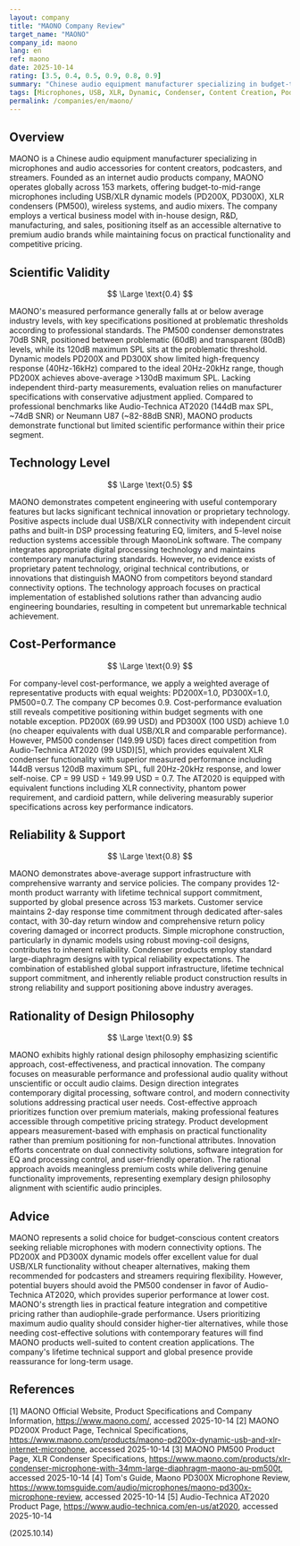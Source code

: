 ```yaml
---
layout: company
title: "MAONO Company Review"
target_name: "MAONO"
company_id: maono
lang: en
ref: maono
date: 2025-10-14
rating: [3.5, 0.4, 0.5, 0.9, 0.8, 0.9]
summary: "Chinese audio equipment manufacturer specializing in budget-to-mid-range microphones and audio accessories for content creators, with rational design philosophy but limited technical innovation."
tags: [Microphones, USB, XLR, Dynamic, Condenser, Content Creation, Podcasting, Streaming]
permalink: /companies/en/maono/
---
```


## Overview

MAONO is a Chinese audio equipment manufacturer specializing in microphones and audio accessories for content creators, podcasters, and streamers. Founded as an internet audio products company, MAONO operates globally across 153 markets, offering budget-to-mid-range microphones including USB/XLR dynamic models (PD200X, PD300X), XLR condensers (PM500), wireless systems, and audio mixers. The company employs a vertical business model with in-house design, R&D, manufacturing, and sales, positioning itself as an accessible alternative to premium audio brands while maintaining focus on practical functionality and competitive pricing.

## Scientific Validity

$$ \Large \text{0.4} $$

MAONO's measured performance generally falls at or below average industry levels, with key specifications positioned at problematic thresholds according to professional standards. The PM500 condenser demonstrates 70dB SNR, positioned between problematic (60dB) and transparent (80dB) levels, while its 120dB maximum SPL sits at the problematic threshold. Dynamic models PD200X and PD300X show limited high-frequency response (40Hz-16kHz) compared to the ideal 20Hz-20kHz range, though PD200X achieves above-average >130dB maximum SPL. Lacking independent third-party measurements, evaluation relies on manufacturer specifications with conservative adjustment applied. Compared to professional benchmarks like Audio-Technica AT2020 (144dB max SPL, ~74dB SNR) or Neumann U87 (~82-88dB SNR), MAONO products demonstrate functional but limited scientific performance within their price segment.

## Technology Level

$$ \Large \text{0.5} $$

MAONO demonstrates competent engineering with useful contemporary features but lacks significant technical innovation or proprietary technology. Positive aspects include dual USB/XLR connectivity with independent circuit paths and built-in DSP processing featuring EQ, limiters, and 5-level noise reduction systems accessible through MaonoLink software. The company integrates appropriate digital processing technology and maintains contemporary manufacturing standards. However, no evidence exists of proprietary patent technology, original technical contributions, or innovations that distinguish MAONO from competitors beyond standard connectivity options. The technology approach focuses on practical implementation of established solutions rather than advancing audio engineering boundaries, resulting in competent but unremarkable technical achievement.

## Cost-Performance

$$ \Large \text{0.9} $$

For company-level cost-performance, we apply a weighted average of representative products with equal weights: PD200X=1.0, PD300X=1.0, PM500=0.7. The company CP becomes 0.9. Cost-performance evaluation still reveals competitive positioning within budget segments with one notable exception. PD200X (69.99 USD) and PD300X (100 USD) achieve 1.0 (no cheaper equivalents with dual USB/XLR and comparable performance). However, PM500 condenser (149.99 USD) faces direct competition from Audio-Technica AT2020 (99 USD)[5], which provides equivalent XLR condenser functionality with superior measured performance including 144dB versus 120dB maximum SPL, full 20Hz-20kHz response, and lower self-noise. CP = 99 USD ÷ 149.99 USD = 0.7. The AT2020 is equipped with equivalent functions including XLR connectivity, phantom power requirement, and cardioid pattern, while delivering measurably superior specifications across key performance indicators.

## Reliability & Support

$$ \Large \text{0.8} $$

MAONO demonstrates above-average support infrastructure with comprehensive warranty and service policies. The company provides 12-month product warranty with lifetime technical support commitment, supported by global presence across 153 markets. Customer service maintains 2-day response time commitment through dedicated after-sales contact, with 30-day return window and comprehensive return policy covering damaged or incorrect products. Simple microphone construction, particularly in dynamic models using robust moving-coil designs, contributes to inherent reliability. Condenser products employ standard large-diaphragm designs with typical reliability expectations. The combination of established global support infrastructure, lifetime technical support commitment, and inherently reliable product construction results in strong reliability and support positioning above industry averages.

## Rationality of Design Philosophy

$$ \Large \text{0.9} $$

MAONO exhibits highly rational design philosophy emphasizing scientific approach, cost-effectiveness, and practical innovation. The company focuses on measurable performance and professional audio quality without unscientific or occult audio claims. Design direction integrates contemporary digital processing, software control, and modern connectivity solutions addressing practical user needs. Cost-effective approach prioritizes function over premium materials, making professional features accessible through competitive pricing strategy. Product development appears measurement-based with emphasis on practical functionality rather than premium positioning for non-functional attributes. Innovation efforts concentrate on dual connectivity solutions, software integration for EQ and processing control, and user-friendly operation. The rational approach avoids meaningless premium costs while delivering genuine functionality improvements, representing exemplary design philosophy alignment with scientific audio principles.

## Advice

MAONO represents a solid choice for budget-conscious content creators seeking reliable microphones with modern connectivity options. The PD200X and PD300X dynamic models offer excellent value for dual USB/XLR functionality without cheaper alternatives, making them recommended for podcasters and streamers requiring flexibility. However, potential buyers should avoid the PM500 condenser in favor of Audio-Technica AT2020, which provides superior performance at lower cost. MAONO's strength lies in practical feature integration and competitive pricing rather than audiophile-grade performance. Users prioritizing maximum audio quality should consider higher-tier alternatives, while those needing cost-effective solutions with contemporary features will find MAONO products well-suited to content creation applications. The company's lifetime technical support and global presence provide reassurance for long-term usage.

## References

[1] MAONO Official Website, Product Specifications and Company Information, https://www.maono.com/, accessed 2025-10-14
[2] MAONO PD200X Product Page, Technical Specifications, https://www.maono.com/products/maono-pd200x-dynamic-usb-and-xlr-internet-microphone, accessed 2025-10-14
[3] MAONO PM500 Product Page, XLR Condenser Specifications, https://www.maono.com/products/xlr-condenser-microphone-with-34mm-large-diaphragm-maono-au-pm500t, accessed 2025-10-14
[4] Tom's Guide, Maono PD300X Microphone Review, https://www.tomsguide.com/audio/microphones/maono-pd300x-microphone-review, accessed 2025-10-14
[5] Audio-Technica AT2020 Product Page, https://www.audio-technica.com/en-us/at2020, accessed 2025-10-14

(2025.10.14)